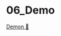 # 06_Demo

[Demon &#128279;](https://alison.com/topic/learn/84281/topic-a-demo-5-networking-and-wireless-connections-part-5)
